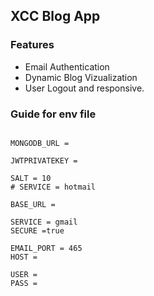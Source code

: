 ## XCC Blog App
### Features
- Email Authentication
- Dynamic Blog Vizualization
- User Logout and responsive.

### Guide for env file

```

MONGODB_URL = 

JWTPRIVATEKEY = 

SALT = 10
# SERVICE = hotmail

BASE_URL = 

SERVICE = gmail
SECURE =true

EMAIL_PORT = 465
HOST = 

USER = 
PASS = 

```
